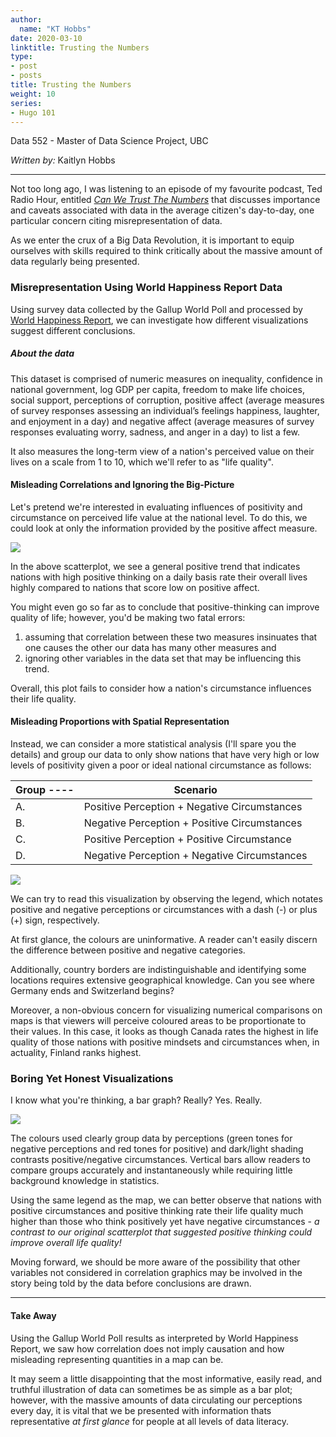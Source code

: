 ```yaml
---
author:
  name: "KT Hobbs"
date: 2020-03-10
linktitle: Trusting the Numbers
type:
- post
- posts
title: Trusting the Numbers
weight: 10
series:
- Hugo 101
---
```


Data 552 - Master of Data Science Project, UBC

*Written by:* Kaitlyn Hobbs

----

Not too long ago, I was listening to an episode of my favourite podcast, Ted Radio Hour, entitled [*Can We Trust The Numbers*](https://www.npr.org/programs/ted-radio-hour/580617765/can-we-trust-the-numbers) that discusses importance and caveats associated with data in the average citizen's day-to-day, one particular concern citing misrepresentation of data. 

As we enter the crux of a Big Data Revolution, it is important to equip ourselves with skills required to think critically about the massive amount of data regularly being presented.


### Misrepresentation Using World Happiness Report Data

Using survey data collected by the Gallup World Poll and processed by [World Happiness Report](https://worldhappiness.report/ed/2019/), we can investigate how different visualizations suggest different conclusions. 

##### About the data

This dataset is comprised of numeric measures on inequality, confidence in national government, log GDP per capita, freedom to make life choices, social support, perceptions of corruption, positive affect (average measures of survey responses assessing an individual’s feelings happiness, laughter, and enjoyment in a day) and negative affect (average measures of survey responses evaluating worry, sadness, and anger in a day) to list a few. 

It also measures the long-term view of a nation's perceived value on their lives on a scale from 1 to 10, which we'll refer to as "life quality".


#### Misleading Correlations and Ignoring the Big-Picture

Let's pretend we're interested in evaluating influences of positivity and circumstance on perceived life value at the national level. To do this, we could look at only the information provided by the positive affect measure.


![](/GWP-scatterplot.png)

In the above scatterplot, we see a general positive trend that indicates nations with high positive thinking on a daily basis rate their overall lives highly compared to nations that score low on positive affect. 

You might even go so far as to conclude that positive-thinking can improve quality of life; however, you'd be making two fatal errors: 

  1. assuming that correlation between these two measures insinuates that one causes the other our data has many other measures and 
  2. ignoring other variables in the data set that may be influencing this trend.
    
    
Overall, this plot fails to consider how a nation's circumstance influences their life quality. 


#### Misleading Proportions with Spatial Representation

Instead, we can consider a more statistical analysis (I'll spare you the details) and group our data to only show nations that have very high or low levels of positivity given a poor or ideal national circumstance as follows:

Group ----|     Scenario
----------------|---------
A. | Positive Perception + Negative Circumstances
B. | Negative Perception + Positive Circumstances
C. | Positive Perception + Positive Circumstance
D. | Negative Perception + Negative Circumstances

![](/GWP-map.png)


We can try to read this visualization by observing the legend, which notates positive and negative perceptions or circumstances with a dash (-) or plus (+) sign, respectively.

At first glance, the colours are uninformative. A reader can't easily discern the difference between positive and negative categories.

Additionally, country borders are indistinguishable and identifying some locations requires extensive geographical knowledge. Can you see where Germany ends and Switzerland begins?

Moreover, a non-obvious concern for visualizing numerical comparisons on maps is that viewers will perceive coloured areas to be proportionate to their values. In this case, it looks as though Canada rates the highest in life quality of those nations with positive mindsets and circumstances when, in actuality, Finland ranks highest.


### Boring Yet Honest Visualizations

I know what you're thinking, a bar graph? Really? Yes. Really. 

![](/GWP-bar.png)

The colours used clearly group data by perceptions (green tones for negative perceptions and red tones for positive) and dark/light shading contrasts positive/negative circumstances. Vertical bars allow readers to compare groups accurately and instantaneously while requiring little background knowledge in statistics.

Using the same legend as the map, we can better observe that nations with positive circumstances and positive thinking rate their life quality much higher than those who think positively yet have negative circumstances - *a contrast to our original scatterplot that suggested positive thinking could improve overall life quality!*

Moving forward, we should be more aware of the possibility that other variables not considered in correlation graphics may be involved in the story being told by the data before conclusions are drawn.

---

#### Take Away

Using the Gallup World Poll results as interpreted by World Happiness Report, we saw how correlation does not imply causation and how misleading representing quantities in a map can be.

It may seem a little disappointing that the most informative, easily read, and truthful illustration of data can sometimes be as simple as a bar plot; however, with the massive amounts of data circulating our perceptions every day, it is vital that we be presented with information thats representative *at first glance* for people at all levels of data literacy.
